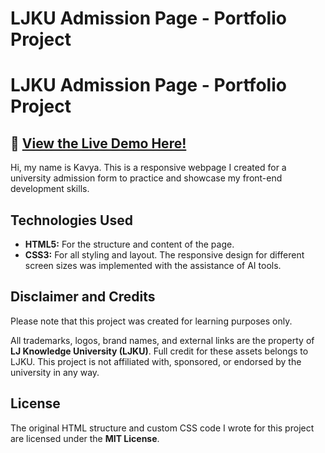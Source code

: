 # LJKU Admission Page - Portfolio Project

# LJKU Admission Page - Portfolio Project

## 🚀 [View the Live Demo Here!](https://aikavya.github.io/Admission-Form-using-HTML-/)
Hi, my name is Kavya. This is a responsive webpage I created for a university admission form to practice and showcase my front-end development skills.

## Technologies Used
* **HTML5:** For the structure and content of the page.
* **CSS3:** For all styling and layout. The responsive design for different screen sizes was implemented with the assistance of AI tools.

## Disclaimer and Credits
Please note that this project was created for learning purposes only.

All trademarks, logos, brand names, and external links are the property of **LJ Knowledge University (LJKU)**. Full credit for these assets belongs to LJKU. This project is not affiliated with, sponsored, or endorsed by the university in any way.

## License
The original HTML structure and custom CSS code I wrote for this project are licensed under the **MIT License**.
